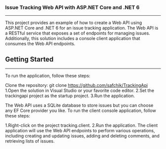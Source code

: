 ### Issue Tracking Web API with ASP.NET Core and .NET 6
---
This project provides an example of how to create a Web API using ASP.NET Core and .NET 6 for an issue tracking application. The Web API is a RESTful service that exposes a set of endpoints for managing issues. Additionally, this solution includes a console client application that consumes the Web API endpoints.

## Getting Started
---
To run the application, follow these steps:

Clone the repository: git clone https://github.com/safchik/TrackingApi
  1.Open the solution in Visual Studio or your favorite code editor.
  2.Set the trackingapi project as the startup project.
  3.Run the application.
  
The Web API uses a SQLite database to store issues but you can choose any EF Core provider you like. To run the client console application, follow these steps:

  1.Right-click on the project tracking.client.
  2.Run the application. The client application will use the Web API endpoints to perform various operations, including creating and updating issues, adding and deleting comments, and retrieving lists of issues.
